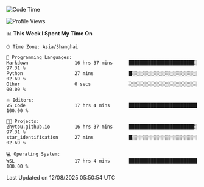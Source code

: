 <!--START_SECTION:waka-->
![Code Time](http://img.shields.io/badge/Code%20Time-3%2C071%20hrs%2045%20mins-blue)

![Profile Views](http://img.shields.io/badge/Profile%20Views-0-blue)

📊 **This Week I Spent My Time On** 

```text
🕑︎ Time Zone: Asia/Shanghai

💬 Programming Languages: 
Markdown                 16 hrs 37 mins      ████████████████████████░   97.31 % 
Python                   27 mins             █░░░░░░░░░░░░░░░░░░░░░░░░   02.69 % 
Other                    0 secs              ░░░░░░░░░░░░░░░░░░░░░░░░░   00.00 % 

🔥 Editors: 
VS Code                  17 hrs 4 mins       █████████████████████████   100.00 % 

🐱‍💻 Projects: 
Zhytou.github.io         16 hrs 37 mins      ████████████████████████░   97.31 % 
star_identification      27 mins             █░░░░░░░░░░░░░░░░░░░░░░░░   02.69 % 

💻 Operating System: 
WSL                      17 hrs 4 mins       █████████████████████████   100.00 % 
```


 Last Updated on 12/08/2025 05:50:54 UTC
<!--END_SECTION:waka-->